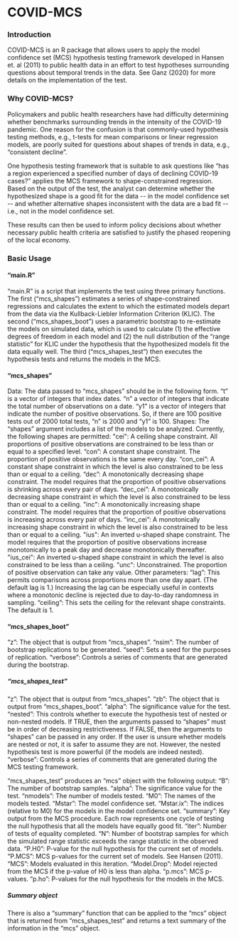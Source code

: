 # COVID-MCS

### Introduction

COVID-MCS is an R package that allows users to apply the model confidence set (MCS) hypothesis testing framework developed in Hansen et. al (2011) to public health data in an effort to test hypotheses surrounding questions about temporal trends in the data. See Ganz (2020) for more details on the implementation of the test.

### Why COVID-MCS?

Policymakers and public health researchers have had difficulty determining whether benchmarks surrounding trends in the intensity of the COVID-19 pandemic. One reason for the confusion is that commonly-used hypothesis testing methods, e.g., t-tests for mean comparisons or linear regression models, are poorly suited for questions about shapes of trends in data, e.g., “consistent decline”.

One hypothesis testing framework that is suitable to ask questions like “has a region experienced a specified number of days of declining COVID-19 cases?” applies the MCS framework to shape-constrained regression. Based on the output of the test, the analyst can determine whether the hypothesized shape is a good fit for the data -- in the model confidence set -- and whether alternative shapes inconsistent with the data are a bad fit -- i.e., not in the model confidence set.

These results can then be used to inform policy decisions about whether necessary public health criteria are satisfied to justify the phased reopening of the local economy.

### Basic Usage

#### “main.R”

“main.R” is a  script that implements the test using three primary functions. The first (“mcs_shapes”) estimates a series of shape-constrained regressions and calculates the extent to which the estimated models depart from the data via the Kullback-Liebler Information Criterion (KLIC). The second (“mcs_shapes_boot”) uses a parametric bootstrap to re-estimate the models on simulated data, which is used to calculate (1) the effective degrees of freedom in each model and (2) the null distribution of the “range statistic” for KLIC under the hypothesis that the hypothesized models fit the data equally well. The third (“mcs_shapes_test”) then executes the hypothesis tests and returns the models in the MCS.

#### “mcs_shapes”

Data: The data passed to “mcs_shapes” should be in the following form. “t” is a vector of integers that index dates. “n” a vector of integers that indicate the total number of observations on a date. “y1” is a vector of integers that indicate the number of positive observations. So, if there are 100 positive tests out of 2000 total tests, “n” is 2000 and “y1” is 100.
Shapes: The “shapes” argument includes a list of the models to be analyzed. Currently, the following shapes are permitted:
"cei": A ceiling shape constraint. All proportions of positive observations are constrained to be less than or equal to a specified level.
“con”: A constant shape constraint. The proportion of positive observations is the same every day.
“con_cei”: A constant shape constraint in which the level is also constrained to be less than or equal to a ceiling.
“dec”: A monotonically decreasing shape constraint. The model requires that the proportion of positive observations is shrinking across every pair of days.
“dec_cei”: A monotonically decreasing shape constraint in which the level is also constrained to be less than or equal to a ceiling.
"inc": A monotonically increasing shape constraint. The model requires that the proportion of positive observations is increasing across every pair of days.
“inc_cei”: A monotonically increasing shape constraint in which the level is also constrained to be less than or equal to a ceiling.
"ius": An inverted u-shaped shape constraint. The model requires that the proportion of positive observations increase monotonically to a peak day and decrease monotonically thereafter.
"ius_cei": An inverted u-shaped shape constraint in which the level is also constrained to be less than a ceiling.
"unc": Unconstrained. The proportion of positive observation can take any value.
Other parameters:
“lag”: This permits comparisons across proportions more than one day apart. (The default lag is 1.) Increasing the lag can be especially useful in contexts where a monotonic decline is rejected due to day-to-day randomness in sampling.
“ceiling”: This sets the ceiling for the relevant shape constraints. The default is 1.

#### “mcs_shapes_boot”

“z”: The object that is output from “mcs_shapes”.
“nsim”: The number of bootstrap replications to be generated.
“seed”: Sets a seed for the purposes of replication.
“verbose”: Controls a series of comments that are generated during the bootstrap.

##### “mcs_shapes_test”

“z”: The object that is output from “mcs_shapes”.
“zb”: The object that is output from “mcs_shapes_boot”.
“alpha”: The significance value for the test.
“nested”: This controls whether to execute the hypothesis test of nested or non-nested models. If TRUE, then the arguments passed to “shapes” must be in order of decreasing restrictiveness. If FALSE, then the arguments to “shapes” can be passed in any order. If the user is unsure whether models are nested or not, it is safer to assume they are not. However, the nested hypothesis test is more powerful (if the models are indeed nested).
“verbose”: Controls a series of comments that are generated during the MCS testing framework.

“mcs_shapes_test” produces an “mcs” object with the following output:
“B”: The number of bootstrap samples.
“alpha”: The significance value for the test.
“nmodels”: The number of models tested.
“M0”: The names of the models tested.
“Mstar”: The model confidence set.
“Mstar.ix”: The indices (relative to M0) for the models in the model confidence set.
“summary”: Key output from the MCS procedure. Each row represents one cycle of testing the null hypothesis that all the models have equally good fit.
“iter”: Number of tests of equality completed.
“N”: Number of bootstrap samples for which the simulated range statistic exceeds the range statistic in the observed data.
“P.H0”: P-value for the null hypothesis for the current set of models.
“P.MCS”: MCS p-values for the current set of models. See Hansen (2011).
“MCS”: Models evaluated in this iteration.
“Model.Drop”: Model rejected from the MCS if the p-value of H0 is less than alpha.
“p.mcs”: MCS p-values.
“p.ho”: P-values for the null hypothesis for the models in the MCS.

##### Summary object
There is also a “summary” function that can be applied to the “mcs” object that is returned from “mcs_shapes_test” and returns a text summary of the information in the “mcs” object.
